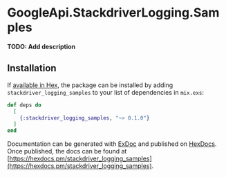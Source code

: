 # GoogleApi.StackdriverLogging.Samples

**TODO: Add description**

## Installation

If [available in Hex](https://hex.pm/docs/publish), the package can be installed
by adding `stackdriver_logging_samples` to your list of dependencies in `mix.exs`:

```elixir
def deps do
  [
    {:stackdriver_logging_samples, "~> 0.1.0"}
  ]
end
```

Documentation can be generated with [ExDoc](https://github.com/elixir-lang/ex_doc)
and published on [HexDocs](https://hexdocs.pm). Once published, the docs can
be found at [https://hexdocs.pm/stackdriver_logging_samples](https://hexdocs.pm/stackdriver_logging_samples).

